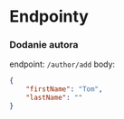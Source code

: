 ﻿# Endpointy

### Dodanie autora

endpoint: `/author/add`
body: 
```json
{
	"firstName": "Tom",
	"lastName": ""
}
```